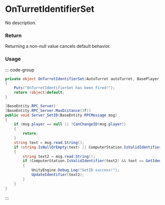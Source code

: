 # OnTurretIdentifierSet
<Badge type="info" text="Turret"/><Badge type="danger" text="Carbon Compatible"/><Badge type="warning" text="Oxide Compatible"/>
No description.
### Return
Returning a non-null value cancels default behavior.

### Usage
::: code-group
```csharp [Example]
private object OnTurretIdentifierSet(AutoTurret autoTurret, BasePlayer player, string local1)
{
	Puts("OnTurretIdentifierSet has been fired!");
	return (object)default;
}
```
```csharp [Source — Assembly-CSharp @ AutoTurret]
[BaseEntity.RPC_Server]
[BaseEntity.RPC_Server.MaxDistance(3f)]
public void Server_SetID(BaseEntity.RPCMessage msg)
{
	if (msg.player == null || !CanChangeID(msg.player))
	{
		return;
	}
	string text = msg.read.String();
	if (string.IsNullOrEmpty(text) || ComputerStation.IsValidIdentifier(text))
	{
		string text2 = msg.read.String();
		if (ComputerStation.IsValidIdentifier(text2) && text == GetIdentifier())
		{
			UnityEngine.Debug.Log("SetID success!");
			UpdateIdentifier(text2);
		}
	}
}

```
:::
